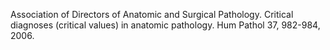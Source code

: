 Association of Directors of Anatomic and Surgical Pathology. Critical diagnoses \(critical values\) in anatomic pathology. Hum Pathol 37, 982-984, 2006.

